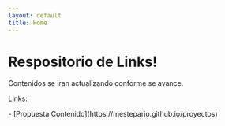 ```yaml
---
layout: default
title: Home
---
```

<h1>Respositorio de Links!</h1>
Contenidos se iran actualizando conforme se avance.
<p>Links:</p> 
- [Propuesta Contenido](https://mestepario.github.io/proyectos)
